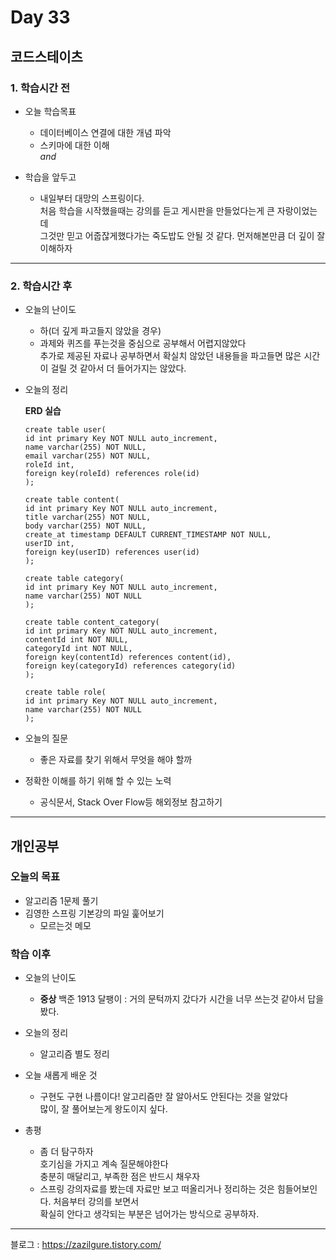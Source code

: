 # Day 33

## 코드스테이츠

### 1. 학습시간 전
* 오늘 학습목표

    - 데이터베이스 연결에 대한 개념 파악
    - 스키마에 대한 이해  
    *and*
* 학습을 앞두고

    - 내일부터 대망의 스프링이다.  
    처음 학습을 시작했을때는 강의를 듣고 게시판을 만들었다는게 큰 자랑이었는데  
    그것만 믿고 어줍잖게했다가는 죽도밥도 안될 것 같다. 먼저해본만큼 더 깊이 잘 이해하자
---
### 2. 학습시간 후
* 오늘의 난이도

    - 하(더 깊게 파고들지 않았을 경우)
    - 과제와 퀴즈를 푸는것을 중심으로 공부해서 어렵지않았다  
    추가로 제공된 자료나 공부하면서 확실치 않았던 내용들을 파고들면 많은 시간이 걸릴 것 같아서 더 들어가지는 않았다.
* 오늘의 정리

    **ERD 실습**
    ```
    create table user(
    id int primary Key NOT NULL auto_increment,
    name varchar(255) NOT NULL,
    email varchar(255) NOT NULL,
    roleId int,
    foreign key(roleId) references role(id)
    );

    create table content(
    id int primary Key NOT NULL auto_increment,
    title varchar(255) NOT NULL,
    body varchar(255) NOT NULL,
    create_at timestamp DEFAULT CURRENT_TIMESTAMP NOT NULL,
    userID int,
    foreign key(userID) references user(id)
    );

    create table category(
    id int primary Key NOT NULL auto_increment,
    name varchar(255) NOT NULL
    );

    create table content_category(
    id int primary Key NOT NULL auto_increment,
    contentId int NOT NULL,
    categoryId int NOT NULL,
    foreign key(contentId) references content(id),
    foreign key(categoryId) references category(id)
    );

    create table role(
    id int primary Key NOT NULL auto_increment,
    name varchar(255) NOT NULL
    );
    ```

* 오늘의 질문

    - 좋은 자료를 찾기 위해서 무엇을 해야 할까
* 정확한 이해를 하기 위해 할 수 있는 노력

    - 공식문서, Stack Over Flow등 해외정보 참고하기
---
## 개인공부  

### 오늘의 목표
- 알고리즘 1문제 풀기
- 김영한 스프링 기본강의 파일 훑어보기 
    - 모르는것 메모

### 학습 이후
* 오늘의 난이도

    - **중상** 백준 1913 달팽이 : 거의 문턱까지 갔다가 시간을 너무 쓰는것 같아서 답을 봤다. 
 
* 오늘의 정리

    - 알고리즘 별도 정리

* 오늘 새롭게 배운 것

    - 구현도 구현 나름이다! 알고리즘만 잘 알아서도 안된다는 것을 알았다  
    많이, 잘 풀어보는게 왕도이지 싶다.

* 총평    

    - 좀 더 탐구하자  
    호기심을 가지고 계속 질문해야한다  
    충분히 매달리고, 부족한 점은 반드시 채우자
     - 스프링 강의자료를 봤는데 자료만 보고 떠올리거나 정리하는 것은 힘들어보인다. 처음부터 강의를 보면서  
    확실히 안다고 생각되는 부분은 넘어가는 방식으로 공부하자.
---
블로그 : https://zazilgure.tistory.com/
